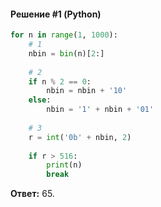 #### Решение #1 (Python)
```python
for n in range(1, 1000):
    # 1
    nbin = bin(n)[2:]
    
    # 2
    if n % 2 == 0:
        nbin = nbin + '10'
    else:
        nbin = '1' + nbin + '01'
    
    # 3
    r = int('0b' + nbin, 2)
    
    if r > 516:
        print(n)
        break
```
**Ответ:** 65.

